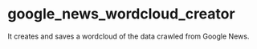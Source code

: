 # google_news_wordcloud_creator
It creates and saves a wordcloud of the data crawled from Google News.
